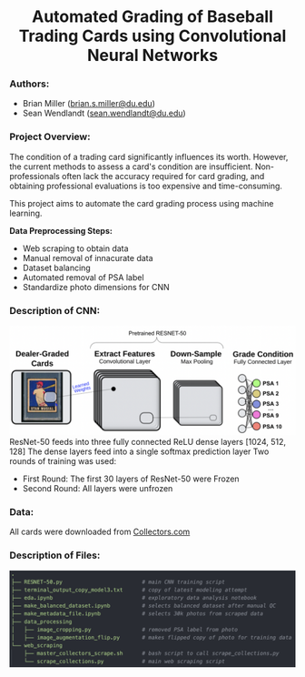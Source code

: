 <h1 align="center">Automated Grading of Baseball Trading Cards using Convolutional Neural Networks</h1>  

### Authors:  
- Brian Miller (brian.s.miller@du.edu)
- Sean Wendlandt (sean.wendlandt@du.edu)

### Project Overview:
The condition of a trading card significantly influences its worth. However, the current methods to assess a card's condition are insufficient. Non-professionals often lack the accuracy required for card grading, and obtaining professional evaluations is too expensive and time-consuming.

This project aims to automate the card grading process using machine learning. 

**Data Preprocessing Steps:**
- Web scraping to obtain data
- Manual removal of innacurate data
- Dataset balancing
- Automated removal of PSA label
- Standardize photo dimensions for CNN

### Description of CNN:
![alt text](https://github.com/BrianMillerS/trading_card_grading_capstone/blob/8e34346d587878d93e483760b70d9115e463eb33/photo_diagram.png)
ResNet-50 feeds into three fully connected ReLU dense layers [1024, 512, 128]
The dense layers feed into a single softmax prediction layer
Two rounds of training was used:
- First Round: The first 30 layers of ResNet-50 were Frozen
- Second Round: All layers were unfrozen

### Data:
All cards were downloaded from [Collectors.com](https://www.collectors.com/trading-cards/sport-baseball-cards/20003?lowgrade=1&highgrade=10&gradingservice=2&page=1)

### Description of Files:  
![alt text](https://github.com/BrianMillerS/trading_card_grading_capstone/blob/31fcde187ceea1c5c8a3efce8f694628e80596ab/tree_structure.png)
